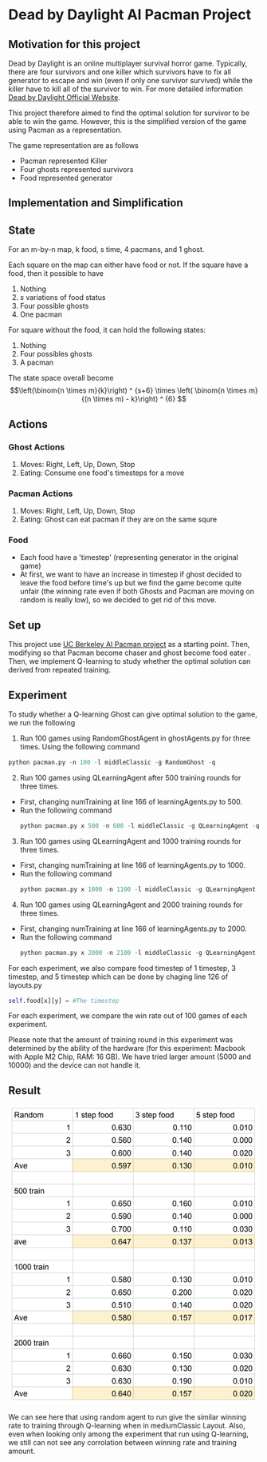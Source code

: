 # Dead by Daylight AI Pacman Project

## Motivation for this project

Dead by Daylight is an online multiplayer survival horror game. Typically, there are four survivors and one killer which survivors have to fix all generator to escape and win (even if only one survivor survived) while the killer have to kill all of the survivor to win. For more detailed information [Dead by Daylight Official Website](https://deadbydaylight.com/). 

This project therefore aimed to find the optimal solution for survivor to be able to win the game. However, this is the simplified version of the game using Pacman as a representation. 

The game representation are as follows
- Pacman represented Killer
- Four ghosts represented survivors
- Food represented generator


## Implementation and Simplification

## State

For an m-by-n map, k food, s time, 4 pacmans, and 1 ghost.

Each square on the map can either have food or not. If the square have a food, then it possible to have
1. Nothing
2. $s$ variations of food status
3. Four possible ghosts
4. One pacman

For square without the food, it can hold the following states:
1. Nothing
2. Four possibles ghosts
3. A pacman

The state space overall become
$$\left(\binom{n \times m}{k}\right) ^ {s+6} \times \left( \binom{n \times m}{(n \times m) - k}\right) ^ {6} $$


## Actions

### Ghost Actions
1. Moves: Right, Left, Up, Down, Stop
2. Eating: Consume one food's timesteps for a move

### Pacman Actions
1. Moves: Right, Left, Up, Down, Stop
2. Eating: Ghost can eat pacman if they are on the same squre

### Food
- Each food have a 'timestep' (representing generator in the original game)
- At first, we want to have an increase in timestep if ghost decided to leave the food before time's up but we find the game become quite unfair (the winning rate even if both Ghosts and Pacman are moving on random is really low), so we decided to get rid of this move. 


## Set up

This project use [UC Berkeley AI Pacman project](https://inst.eecs.berkeley.edu/~cs188/fa24/projects) as a starting point. Then, modifying so that Pacman become chaser and ghost become food eater . Then, we implement Q-learning to study whether the optimal solution can derived from repeated training. 

## Experiment

To study whether a Q-learning Ghost can give optimal solution to the game, we run the following

1. Run 100 games using RandomGhostAgent in ghostAgents.py for three times.
Using the following command
```python
python pacman.py -n 100 -l middleClassic -g RandomGhost -q
```
2. Run 100 games using QLearningAgent after 500 training rounds for three times.
- First, changing numTraining at line 166 of learningAgents.py to 500.
- Run the following command
  ```python
  python pacman.py x 500 -n 600 -l middleClassic -g QLearningAgent -q
  ```
3. Run 100 games using QLearningAgent and 1000 training rounds for three times.
- First, changing numTraining at line 166 of learningAgents.py to 1000.
- Run the following command
  ```python
  python pacman.py x 1000 -n 1100 -l middleClassic -g QLearningAgent -q
  ```
4. Run 100 games using QLearningAgent and 2000 training rounds for three times.
- First, changing numTraining at line 166 of learningAgents.py to 2000.
- Run the following command
  ```python
  python pacman.py x 2000 -n 2100 -l middleClassic -g QLearningAgent -q
  ```

For each experiment, we also compare food timestep of 1 timestep, 3 timestep, and 5 timestep which can be done by chaging line 126 of layouts.py 
```python
self.food[x][y] = #The timestep
```
For each experiment, we compare the win rate out of 100 games of each experiment. 

Please note that the amount of training round in this experiment was determined by the ability of the hardware (for this experiment: Macbook with Apple M2 Chip, RAM: 16 GB). We have tried larger amount (5000 and 10000) and the device can not handle it. 

## Result

![Result](result1.png)

We can see here that using random agent to run give the similar winning rate to training through Q-learning when in mediumClassic Layout. Also, even when looking only among the experiment that run using Q-learning, we still can not see any corrolation between winning rate and training amount. 


















